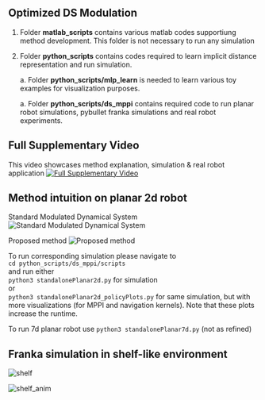 ## Optimized DS Modulation

1. Folder **matlab_scripts** contains various matlab codes supportiung method development. This folder is not necessary to run any simulation
2. Folder **python_scripts** contains codes required to learn implicit distance representation and run simulation.

   a. Folder **python_scripts/mlp_learn** is needed to learn various toy examples for visualization purposes.
   
   a. Folder **python_scripts/ds_mppi** contains required code to run planar robot simulations, pybullet franka simulations and real robot experiments.




## Full Supplementary Video 
This video showcases method explanation, simulation & real robot application
[![Full Supplementary Video](http://img.youtube.com/vi/PmbGwdXiWOc/0.jpg)](https://www.youtube.com/watch?v=PmbGwdXiWOc)


## Method intuition on planar 2d robot

Standard Modulated Dynamical System
![Standard Modulated Dynamical System](https://github.com/epfl-lasa/OptimalModulationDS/assets/22716499/1350e3e4-c0d4-47fd-9700-186dd911f53a)

Proposed method
![Proposed method](https://github.com/epfl-lasa/OptimalModulationDS/assets/22716499/141867f3-3562-4abf-9efb-2aea109cc260)

To run corresponding simulation please navigate to  
```cd python_scripts/ds_mppi/scripts```  
and run either  
```python3 standalonePlanar2d.py``` for simulation  
or  
```python3 standalonePlanar2d_policyPlots.py``` for same simulation, but with more visualizations (for MPPI and navigation kernels). Note that these plots increase the runtime.

To run 7d planar robot use ```python3 standalonePlanar7d.py``` (not as refined)

## Franka simulation in shelf-like environment
![shelf](https://github.com/epfl-lasa/OptimalModulationDS/assets/22716499/c09470f3-6adf-421c-b704-d316392e73fd)

![shelf_anim](https://github.com/epfl-lasa/OptimalModulationDS/assets/22716499/f82c028c-2361-473c-b6c4-4cb73352b561)
